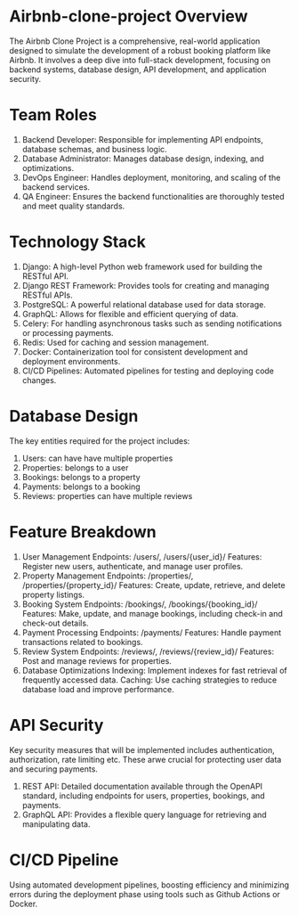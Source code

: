 # Airbnb-clone-project Overview
The Airbnb Clone Project is a comprehensive, real-world application designed to simulate the development of a robust booking platform like Airbnb. It involves a deep dive into full-stack development, focusing on backend systems, database design, API development, and application security.


# Team Roles
1. Backend Developer: Responsible for implementing API endpoints, database schemas, and business logic.
2. Database Administrator: Manages database design, indexing, and optimizations.
3. DevOps Engineer: Handles deployment, monitoring, and scaling of the backend services.
4. QA Engineer: Ensures the backend functionalities are thoroughly tested and meet quality standards.


# Technology Stack
1. Django: A high-level Python web framework used for building the RESTful API.
2. Django REST Framework: Provides tools for creating and managing RESTful APIs.
3. PostgreSQL: A powerful relational database used for data storage.
4. GraphQL: Allows for flexible and efficient querying of data.
5. Celery: For handling asynchronous tasks such as sending notifications or processing payments.
6. Redis: Used for caching and session management.
7. Docker: Containerization tool for consistent development and deployment environments.
8. CI/CD Pipelines: Automated pipelines for testing and deploying code changes.


# Database Design
The key entities required for the project includes:
1. Users: can have have multiple properties
2. Properties: belongs to a user
3. Bookings: belongs to a property
4. Payments: belongs to a booking
5. Reviews: properties can have multiple reviews 


# Feature Breakdown
1. User Management
Endpoints: /users/, /users/{user_id}/
Features: Register new users, authenticate, and manage user profiles.
2. Property Management
Endpoints: /properties/, /properties/{property_id}/
Features: Create, update, retrieve, and delete property listings.
3. Booking System
Endpoints: /bookings/, /bookings/{booking_id}/
Features: Make, update, and manage bookings, including check-in and check-out details.
4. Payment Processing
Endpoints: /payments/
Features: Handle payment transactions related to bookings.
5. Review System
Endpoints: /reviews/, /reviews/{review_id}/
Features: Post and manage reviews for properties.
6. Database Optimizations
Indexing: Implement indexes for fast retrieval of frequently accessed data.
Caching: Use caching strategies to reduce database load and improve performance.


# API Security
Key security measures that will be implemented includes authentication, authorization, rate limiting etc. These arwe crucial for protecting user data and securing payments.
1. REST API: Detailed documentation available through the OpenAPI standard, including endpoints for users, properties, bookings, and payments.
2. GraphQL API: Provides a flexible query language for retrieving and manipulating data.


# CI/CD Pipeline
Using automated development pipelines, boosting efficiency and minimizing errors during the deployment phase using tools such as Github Actions or Docker.